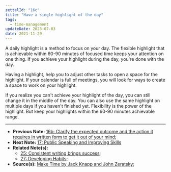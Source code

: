 ```yaml
---
zettelId: "16c"
title: "Have a single highlight of the day"
tags:
  - time-management
updateDate: 2023-07-03
date: 2021-11-29
---
```


A daily highlight is a method to focus on your day. The flexible highlight that is achievable within 60-90 minutes of focused time keeps your attention on one thing. If you achieve your highlight during the day, you're done with the day.

Having a highlight, help you to adjust other tasks to open a space for the highlight. If your calendar is full of meetings, you will look for ways to create a space to work on your highlight.

If you realize you can't achieve your highlight of the day, you can still change it in the middle of the day. You can also use the same highlight on multiple days if you haven't finished yet. Flexibility is the power of the highlight. But keep your highlights within the 60-90 minutes achievable range.

---

- **Previous Note:** [16b: Clarify the expected outcome and the action it requires in written form to get it out of your mind](/notes/16b/);
- **Next Note:** [17: Public Speaking and Improving Skills](/notes/17/)
- **Related Note(s):**
  - [25: Consistent writing brings success](/notes/25/);
  - [27: Developing Habits](/notes/27/);
- **Source(s):** [Make Time by Jack Knapp and John Zeratsky](/books/make-time-book-summary-review-and-notes/);
